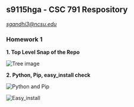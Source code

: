 ## s9115hga - CSC 791 Respository
*sgandhi3@ncsu.edu*

### Homework 1

**1. Top Level Snap of the Repo**

![Tree image](https://cloud.githubusercontent.com/assets/7557398/9486109/e283c6ce-4b90-11e5-8697-7defea335612.jpg?raw=true "Top Level Snap of the Repo")

**2. Python, Pip, easy_install check**

![Python and Pip](https://cloud.githubusercontent.com/assets/7557398/9486289/391da084-4b93-11e5-8778-b63664c90f94.jpg?raw=true)

![Easy_install](https://cloud.githubusercontent.com/assets/7557398/9486293/4a1fc1e6-4b93-11e5-9c72-449c3556b1e7.jpg?raw=true)
